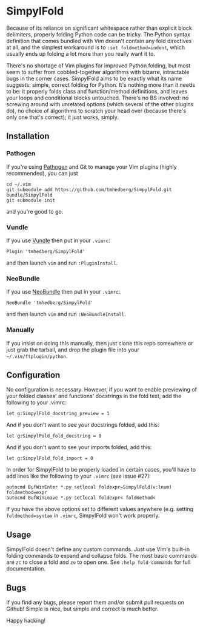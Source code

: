 SimpylFold
==========

Because of its reliance on significant whitespace rather than explicit block delimiters, properly folding Python code can be tricky. The Python syntax definition that comes bundled with Vim doesn't contain any fold directives at all, and the simplest workaround is to `:set foldmethod=indent`, which usually ends up folding a lot more than you really want it to.

There's no shortage of Vim plugins for improved Python folding, but most seem to suffer from cobbled-together algorithms with bizarre, intractable bugs in the corner cases. SimpylFold aims to be exactly what its name suggests: simple, correct folding for Python. It's nothing more than it needs to be: it properly folds class and function/method definitions, and leaves your loops and conditional blocks untouched. There's no BS involved: no screwing around with unrelated options (which several of the other plugins do), no choice of algorithms to scratch your head over (because there's only one that's correct); it just works, simply.

Installation
------------

### Pathogen

If you're using [Pathogen](https://github.com/tpope/vim-pathogen) and Git to manage your Vim plugins (highly recommended), you can just

    cd ~/.vim
    git submodule add https://github.com/tmhedberg/SimpylFold.git bundle/SimpylFold
    git submodule init

and you're good to go. 

### Vundle

If you use [Vundle](https://github.com/gmarik/Vundle.vim) then put in your `.vimrc`:

    Plugin 'tmhedberg/SimpylFold'

and then launch `vim` and run `:PluginInstall`.
    
### NeoBundle

If you use [NeoBundle](https://github.com/Shougo/neobundle.vim) then put in your `.vimrc`:

    NeoBundle 'tmhedberg/SimpylFold'

and then launch `vim` and run `:NeoBundleInstall`.

### Manually

If you insist on doing this manually, then just clone this repo somewhere or just grab the tarball, and drop the plugin file into your `~/.vim/ftplugin/python`.

Configuration
-------------

No configuration is necessary. However, if you want to enable previewing of your folded classes' and functions' docstrings in the fold text, add the following to your .vimrc:

    let g:SimpylFold_docstring_preview = 1

And if you don't want to see your docstrings folded, add this:

    let g:SimpylFold_fold_docstring = 0

And if you don't want to see your imports folded, add this:

    let g:SimpylFold_fold_import = 0

In order for SimpylFold to be properly loaded in certain cases, you'll have to add lines like the following to your `.vimrc` (see issue #27):

```vim
autocmd BufWinEnter *.py setlocal foldexpr=SimpylFold(v:lnum) foldmethod=expr
autocmd BufWinLeave *.py setlocal foldexpr< foldmethod<
```

If you have the above options set to different values anywhere (e.g. setting `foldmethod=syntax` in `.vimrc`, SimpylFold won't work properly.

Usage
-----

SimpylFold doesn't define any custom commands. Just use Vim's built-in folding commands to expand and collapse folds. The most basic commands are `zc` to close a fold and `zo` to open one. See `:help fold-commands` for full documentation.

Bugs
----

If you find any bugs, please report them and/or submit pull requests on Github! Simple is nice, but simple and correct is much better.

Happy hacking!
